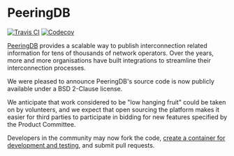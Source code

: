 
# PeeringDB

[![Travis CI](https://img.shields.io/travis/peeringdb/peeringdb.svg?maxAge=3600)](https://travis-ci.org/peeringdb/peeringdb)
[![Codecov](https://img.shields.io/codecov/c/github/peeringdb/peeringdb/master.svg?maxAge=3600)](https://codecov.io/github/peeringdb/peeringdb)


[PeeringDB](https://peeringdb.com/) provides a scalable way to publish
interconnection related information for tens of thousands of network
operators. Over the years, more and more organisations have built
integrations to streamline their interconnection processes.

We were pleased to announce PeeringDB's source code is now publicly
available under a BSD 2-Clause license.

We anticipate that work considered to be "low hanging fruit" could be
taken on by volunteers, and we expect that open sourcing the platform
makes it easier for third parties to participate in bidding for new
features specified by the Product Committee.

Developers in the community may now fork the code, [create a container for development and testing](docs/container.md), and submit pull requests.
